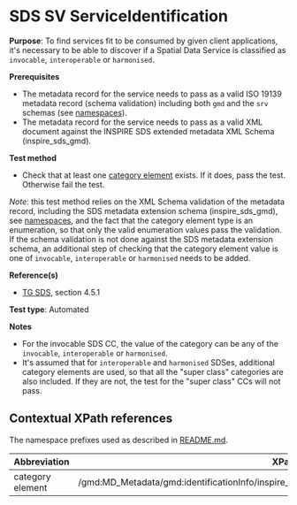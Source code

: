 # SDS SV ServiceIdentification

**Purpose**: To find services fit to be consumed by given client applications, it's necessary to be able to
discover if a Spatial Data Service is classified as ```invocable```, ```interoperable``` or ```harmonised```.

**Prerequisites**

* The metadata record for the service needs to pass as a valid ISO 19139 metadata record (schema validation) including both ```gmd``` and the ```srv``` schemas (see [namespaces](README.md#namespaces)).
* The metadata record for the service needs to pass as a valid XML document against the INSPIRE SDS extended metadata XML Schema (inspire\_sds\_gmd).

**Test method**

* Check that at least one [category element](#sds_category) exists. If it does, pass the test. Otherwise fail the test.

*Note*: this test method relies on the XML Schema validation of the metadata record, including the SDS metadata extension schema (inspire\_sds\_gmd), see [namespaces](README.md#namespaces), and the fact that the category element type is
an enumeration, so that only the valid enumeration values pass the validation. If the schema validation is not done against
the SDS metadata extension schema, an additional step of checking that the category element value is one of ```invocable```, ```interoperable``` or ```harmonised``` needs to be added.


**Reference(s)**

* [TG SDS](README.md#ref_TG_SDS), section 4.5.1

**Test type**: Automated

**Notes**

* For the invocable SDS CC, the value of the category can be any of the ```invocable```, ```interoperable``` or ```harmonised```.
* It's assumed that for ```interoperable``` and ```harmonised``` SDSes, additional category elements are used, so that all the "super class" categories are also included. If they are not, the test for the "super class" CCs will not pass.

## Contextual XPath references

The namespace prefixes used as described in [README.md](README.md#namespaces).

Abbreviation                                               |  XPath expression
---------------------------------------------------------- | -------------------------------------------------------------------------
category element <a name="sds\_category"></a> | /gmd:MD_Metadata/gmd:identificationInfo/inspire\_sds\_gmd:SV_ServiceIdentification/inspire\_sds\_gmd:category
